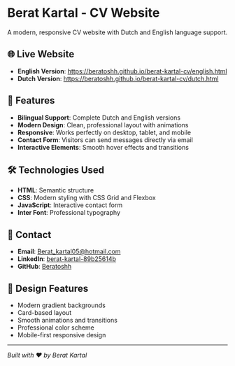 # Berat Kartal - CV Website

A modern, responsive CV website with Dutch and English language support.

## 🌐 Live Website
- **English Version**: https://beratoshh.github.io/berat-kartal-cv/english.html
- **Dutch Version**: https://beratoshh.github.io/berat-kartal-cv/dutch.html

## 🚀 Features
- **Bilingual Support**: Complete Dutch and English versions
- **Modern Design**: Clean, professional layout with animations
- **Responsive**: Works perfectly on desktop, tablet, and mobile
- **Contact Form**: Visitors can send messages directly via email
- **Interactive Elements**: Smooth hover effects and transitions

## 🛠️ Technologies Used
- **HTML**: Semantic structure
- **CSS**: Modern styling with CSS Grid and Flexbox
- **JavaScript**: Interactive contact form
- **Inter Font**: Professional typography

## 📧 Contact
- **Email**: Berat_kartal05@hotmail.com
- **LinkedIn**: [berat-kartal-89b25614b](https://linkedin.com/in/berat-kartal-89b25614b)
- **GitHub**: [Beratoshh](https://github.com/Beratoshh)

## 🎨 Design Features
- Modern gradient backgrounds
- Card-based layout
- Smooth animations and transitions
- Professional color scheme
- Mobile-first responsive design

---
*Built with ❤️ by Berat Kartal*
